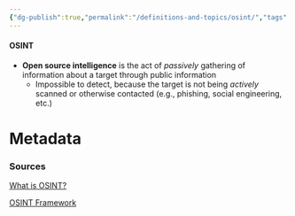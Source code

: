 ```yaml
---
{"dg-publish":true,"permalink":"/definitions-and-topics/osint/","tags":["defs_sec"],"updated":"2025-06-12T15:11:04.807-07:00"}
---
```


#### OSINT
- **Open source intelligence** is the act of *passively* gathering of information about a target through public information
	- Impossible to detect, because the target is not being *actively* scanned or otherwise contacted (e.g., phishing, social engineering, etc.)





# Metadata

### Sources

[What is OSINT?](https://www.varonis.com/blog/what-is-osint)

[OSINT Framework](https://osintframework.com/)


